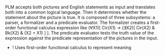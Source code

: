 PLM accepts both pictures and English statements as input and translates both into a common logical language. Then it determines whether the statement about the picture is true. It is composed of three subsystems: a parser, a formalizer and a predicate evaluator. The formalizer creates a first-order functional calculus expression like (∀X1)[ Cir(X1) → (∃X2)[ Cir(X2) & Bk(X2) & (X2 = X1) ] ]. The predicate evaluator tests the truth value of the expression against the predicate representation of the pictures in the input.

+ ! Uses first-order functional calculus to represent meaning
